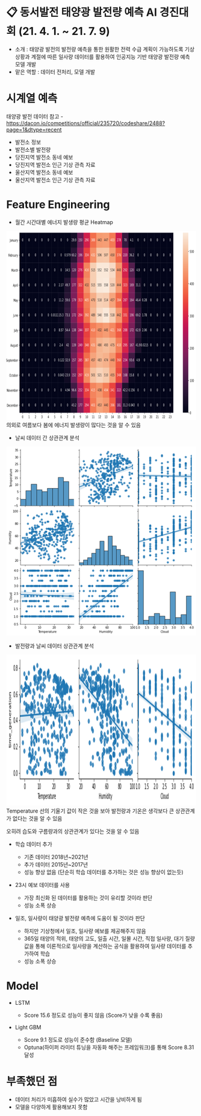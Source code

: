 # 📋 동서발전 태양광 발전량 예측 AI 경진대회  (21. 4. 1. ~ 21. 7. 9)
- 소개 : 태양광 발전의 발전량 예측을 통한 원활한 전력 수급 계획이 가능하도록 기상 상황과 계절에 따른 일사량 데이터를 활용하여 인공지능 기반 태양광 발전량 예측 모델 개발
- 맡은 역할 : 데이터 전처리, 모델 개발

# 시계열 예측

태양광 발전 데이터
참고 - https://dacon.io/competitions/official/235720/codeshare/2488?page=1&dtype=recent
- 발전소 정보
- 발전소별 발전량
- 당진지역 발전소 동네 예보
- 당진지역 발전소 인근 기상 관측 자료
- 울산지역 발전소 동네 예보
- 울산지역 발전소 인근 기상 관측 자료

# Feature Engineering
- 월간 시간대별 에너지 발생량 평균 Heatmap
<img src="./Figure/Heatmap.png" width="700px" height="500px" title="Figure1"/>  
의외로 여름보다 봄에 에너지 발생량이 많다는 것을 알 수 있음  
  
  
- 날씨 데이터 간 상관관계 분석
<img src="./Figure/Weather Correlation.png" width="700px" height="500px" title="Figure2"/>  

- 발전량과 날씨 데이터 상관관계 분석
<img src="./Figure/Generation-Weather Correlation.png" width="700px" height="400px" title="Figure3"/>  
Temperature 선의 기울기 값이 작은 것을 보아 발전량과 기온은 생각보다 큰 상관관계가 없다는 것을 알 수 있음  

오히려 습도와 구름량과의 상관관계가 있다는 것을 알 수 있음


- 학습 데이터 추가
  - 기존 데이터 2018년~2021년
  - 추가 데이터 2015년~2017년
  - 성능 향상 없음 (단순히 학습 데이터를 추가하는 것은 성능 향상이 없는듯)


- 23시 예보 데이터를 사용
  - 가장 최신화 된 데이터를 활용하는 것이 유리할 것이라 판단
  - 성능 소폭 상승


- 일조, 일사량이 태양광 발전량 예측에 도움이 될 것이라 판단
  - 하지만 기상청에서 일조, 일사량 예보를 제공해주지 않음
  - 365일 태양의 적위, 태양의 고도, 일출 시간, 일몰 시간, 직접 일사량, 대기 질량 값을 통해 이론적으로 일사량을 계산하는 공식을 활용하여 일사량 데이터를 추가하여 학습
  - 성능 소폭 상승

# Model
- LSTM
  - Score 15.6 정도로 성능이 좋지 않음 (Score가 낮을 수록 좋음)

- Light GBM
  - Score 9.1 정도로 성능이 준수함 (Baseline 모델)
  - Optuna(하이퍼 라미터 튜닝을 자동화 해주는 프레임워크)를 통해 Score 8.31 달성

# 부족했던 점
- 데이터 처리가 미흡하여 실수가 많았고 시간을 낭비하게 됨
- 모델을 다양하게 활용해보지 못함
